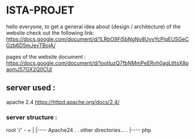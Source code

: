 # ISTA-PROJET
hello everyone, to get a general idea about (design / architecture) of the website check out the following link:
https://docs.google.com/document/d/1LRbO9Fj5bNgNv8UyvYcPlqEUSGeCGzb6D5mJevTBojA/



pages of the website document :                                                     
https://docs.google.com/document/d/1ootluzQ7fbNMmPeERvh0agLtItsX8paomJ57GX2Q0CU/


## server used : 
apache 2.4  https://httpd.apache.org/docs/2.4/

### server structure :

root '/'  - +
            |
            |---- Apache24
            .
            .     other directories...
            .
            |---- php
